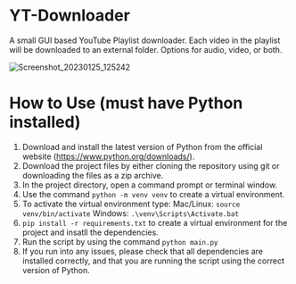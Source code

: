 # YT-Downloader
A small GUI based YouTube Playlist downloader. Each video in the playlist will be downloaded to an external folder. Options for audio, video, or both.

![Screenshot_20230125_125242](https://user-images.githubusercontent.com/23511285/214643500-496fd2cf-61a7-4b3d-8ead-86d93f2915ab.png)


# How to Use (must have Python installed)
1. Download and install the latest version of Python from the official website (https://www.python.org/downloads/).
2. Download the project files by either cloning the repository using git or downloading the files as a zip archive.
3. In the project directory, open a command prompt or terminal window.
4. Use the command `python -m venv venv` to create a virtual environment.
5. To activate the virtual environment type:
Mac/Linux: `source venv/bin/activate`
Windows: `.\venv\Scripts\Activate.bat`
7. `pip install -r requirements.txt` to create a virtual environment for the project and insatll the dependencies.
8. Run the script by using the command `python main.py`
9. If you run into any issues, please check that all dependencies are installed correctly, and that you are running the script using the correct version of Python.
